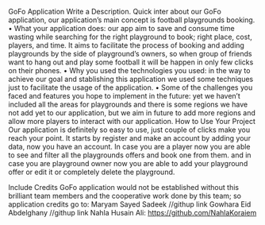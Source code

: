 GoFo Application
Write a Description.
Quick inter about our GoFo application, our application’s main concept is football playgrounds booking.
•	What your application does: our app aim to save and consume time wasting while searching for the right playground to book; right place, cost, players, and time.
It aims to facilitate the process of booking and adding playgrounds by the side of playground’s owners, so when group of friends want to hang out and play some football it will be happen in only few clicks on their phones.
•	Why you used the technologies you used: in the way to achieve our goal and stablishing this application we used some techniques just to facilitate the usage of the application.
•	Some of the challenges you faced and features you hope to implement in the future: yet we haven’t included all the areas for playgrounds and there is some regions we have not add yet to our application, but we aim in future to add more regions and allow more players to interact with our application. 
How to Use Your Project
Our application is definitely so easy to use, just couple of clicks make you reach your point.
It starts by register and make an account by adding your data, now you have an account.
In case you are a player now you are able to see and filter all the playgrounds offers and book one from them. and in case 
you are playground owner now you are able to add your playground offer or edit it or completely delete the playground. 
 
Include Credits
GoFo application would not be established without this brilliant team members and the cooperative work done by this team; so application credits go to:
Maryam Sayed Sadeek //githup link
Gowhara Eid Abdelghany //githup link
Nahla Husain Ali: https://github.com/NahlaKoraiem
